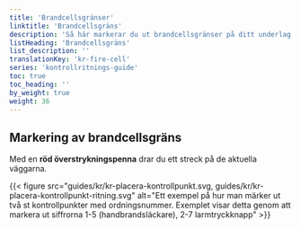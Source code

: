 ```yaml
---
title: 'Brandcellsgränser'
linktitle: 'Brandcellsgräns'
description: 'Så här markerar du ut brandcellsgränser på ditt underlag'
listHeading: 'Brandcellsgräns'
list_description: ''
translationKey: 'kr-fire-cell'
series: 'kontrollritnings-guide'
toc: true
toc_heading: ''
by_weight: true
weight: 36
---
```


## Markering av brandcellsgräns

Med en **röd överstrykningspenna** drar du ett streck på de aktuella väggarna. 

{{< figure src="guides/kr/kr-placera-kontrollpunkt.svg, guides/kr/kr-placera-kontrollpunkt-ritning.svg" alt="Ett exempel på hur man märker ut två st kontrollpunkter med ordningsnummer. Exemplet visar detta genom att markera ut siffrorna 1-5 (handbrandsläckare), 2-7 larmtryckknapp" >}}

